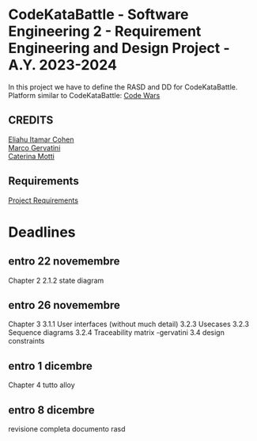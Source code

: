 # CodeKataBattle - Software Engineering 2 - Requirement Engineering and Design Project - A.Y. 2023-2024    
In this project we have to define the RASD and DD for CodeKataBattle.  
Platform similar to CodeKataBattle: [Code Wars](https://www.codewars.com/)  
## CREDITS  
[Eliahu Itamar Cohen](https://github.com/EliahuC)  
[Marco Gervatini](https://github.com/Shift007)  
[Caterina Motti](https://github.com/mttcrn)  

## Requirements
[Project Requirements](https://github.com/mttcrn/Cohen-Gervatini-Motti/blob/main/Assignment%20RDD%20AY%202023-2024.pdf)  

# Deadlines
## entro 22 novemembre
Chapter 2
2.1.2 state diagram

## entro 26 novemembre
Chapter 3
3.1.1 User interfaces (without much detail)
3.2.3 Usecases
3.2.3 Sequence diagrams
3.2.4 Traceability matrix -gervatini
3.4 design constraints

## entro 1 dicembre 
Chapter 4
tutto alloy

## entro 8 dicembre 
revisione completa documento rasd 

